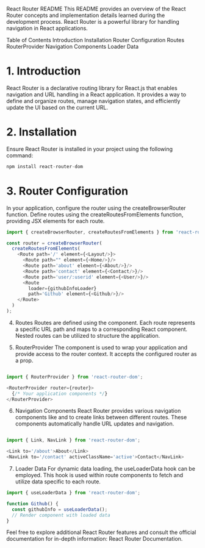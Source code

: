 
React Router README
This README provides an overview of the React Router concepts and implementation details learned during the development process. React Router is a powerful library for handling navigation in React applications.

Table of Contents
Introduction
Installation
Router Configuration
Routes
RouterProvider
Navigation Components
Loader Data
# 1. Introduction
React Router is a declarative routing library for React.js that enables navigation and URL handling in a React application. It provides a way to define and organize routes, manage navigation states, and efficiently update the UI based on the current URL.

# 2. Installation
Ensure React Router is installed in your project using the following command:

```javascript
npm install react-router-dom
 ```
# 3. Router Configuration
In your application, configure the router using the createBrowserRouter function. Define routes using the createRoutesFromElements function, providing JSX elements for each route.

```javascript
import { createBrowserRouter, createRoutesFromElements } from 'react-router-dom';

const router = createBrowserRouter(
  createRoutesFromElements(
    <Route path='/' element={<Layout/>}>
      <Route path="" element={<Home/>}/>
      <Route path='about' element={<About/>}/>
      <Route path='contact' element={<Contact/>}/>
      <Route path='user/:userid' element={<User/>}/>
      <Route 
        loader={githubInfoLoader}
        path='Github' element={<Github/>}/>
    </Route>
  )
);
```
4. Routes
Routes are defined using the <Route> component. Each route represents a specific URL path and maps to a corresponding React component. Nested routes can be utilized to structure the application.

5. RouterProvider
The <RouterProvider> component is used to wrap your application and provide access to the router context. It accepts the configured router as a prop.

```javascript

import { RouterProvider } from 'react-router-dom';

<RouterProvider router={router}>
  {/* Your application components */}
</RouterProvider>
```
6. Navigation Components
React Router provides various navigation components like <Link> and <NavLink> to create links between different routes. These components automatically handle URL updates and navigation.

```javascript

import { Link, NavLink } from 'react-router-dom';

<Link to='/about'>About</Link>
<NavLink to='/contact' activeClassName='active'>Contact</NavLink>
```
7. Loader Data
For dynamic data loading, the useLoaderData hook can be employed. This hook is used within route components to fetch and utilize data specific to each route.

```javascript
import { useLoaderData } from 'react-router-dom';

function Github() {
  const githubInfo = useLoaderData();
  // Render component with loaded data
}
```
Feel free to explore additional React Router features and consult the official documentation for in-depth information: React Router Documentation.
